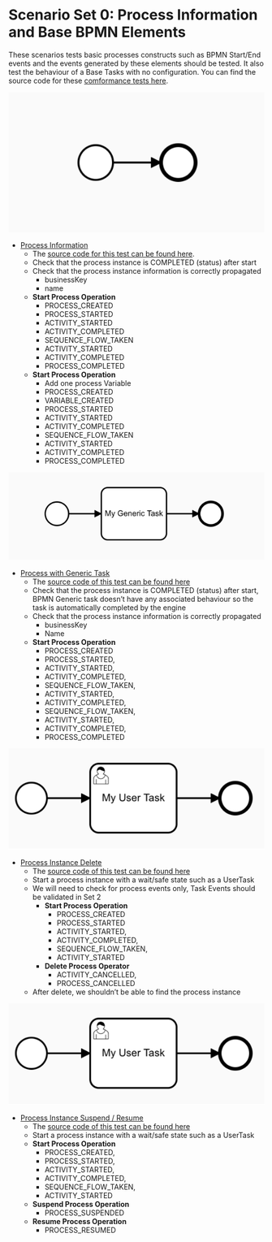 
# Scenario Set 0: Process Information and Base BPMN Elements

These scenarios tests basic processes constructs such as BPMN Start/End events and the events generated by these elements should be tested. It also test the behaviour of a Base Tasks with no configuration. 
You can find the source code for these [comformance tests here](https://github.com/Activiti/Activiti/tree/develop/activiti-spring-conformance-tests/activiti-spring-conformance-set0).


![](../.gitbook/assets/set-0-start-end-events.png)
- [Process Information](https://github.com/salaboy/bpmn-scenarios/blob/master/processes/Process%20Information.bpmn20.xml) 
  - The [source code for this test can be found here](https://github.com/Activiti/Activiti/blob/develop/activiti-spring-conformance-tests/activiti-spring-conformance-set0/src/test/java/org/activiti/spring/conformance/set0/ConformanceBasicProcessInformationTest.java).
  - Check that the process instance is COMPLETED (status) after start
  - Check that the process instance information is correctly propagated
    - businessKey
    - name
  - **Start Process Operation**
    - PROCESS_CREATED
    - PROCESS_STARTED
    - ACTIVITY_STARTED
    - ACTIVITY_COMPLETED
    - SEQUENCE_FLOW_TAKEN
    - ACTIVITY_STARTED
    - ACTIVITY_COMPLETED
    - PROCESS_COMPLETED
  - **Start Process Operation**
    - Add one process Variable
    - PROCESS_CREATED
    - VARIABLE_CREATED
    - PROCESS_STARTED
    - ACTIVITY_STARTED
    - ACTIVITY_COMPLETED
    - SEQUENCE_FLOW_TAKEN
    - ACTIVITY_STARTED
    - ACTIVITY_COMPLETED
    - PROCESS_COMPLETED

![](../.gitbook/assets/set-0-base-task.png)
- [Process with Generic Task](https://github.com/salaboy/bpmn-scenarios/blob/master/processes/Process%20with%20Generic%20%20BPMN%20Task.bpmn20.xml) 
  - The [source code of this test can be found here](https://github.com/Activiti/Activiti/blob/develop/activiti-spring-conformance-tests/activiti-spring-conformance-set0/src/test/java/org/activiti/spring/conformance/set0/ConformanceBasicGenericTaskTest.java)
  - Check that the process instance is COMPLETED (status) after start, BPMN Generic task doesn’t have any associated behaviour so the task is automatically completed by the engine
  - Check that the process instance information is correctly propagated
    - businessKey
    - Name
  - **Start Process Operation**
    - PROCESS_CREATED
    - PROCESS_STARTED,
    - ACTIVITY_STARTED,
    - ACTIVITY_COMPLETED,
    - SEQUENCE_FLOW_TAKEN,
    - ACTIVITY_STARTED,
    - ACTIVITY_COMPLETED,
    - SEQUENCE_FLOW_TAKEN,
    - ACTIVITY_STARTED,
    - ACTIVITY_COMPLETED,
    - PROCESS_COMPLETED

![](../.gitbook/assets/set-0-wait-state.png)
- [Process Instance Delete](https://github.com/salaboy/bpmn-scenarios/blob/master/processes/UserTask%20with%20no%20User%20or%20Group%20Assignment.bpmn20.xml)
  - The [source code of this test can be found here](https://github.com/Activiti/Activiti/blob/develop/activiti-spring-conformance-tests/activiti-spring-conformance-set0/src/test/java/org/activiti/spring/conformance/set0/ProcessInstanceOperationsTest.java)
  - Start a process instance with a wait/safe state such as a UserTask
  - We will need to check for process events only, Task Events should be validated in Set 2
    - **Start Process Operation**
      - PROCESS_CREATED
      - PROCESS_STARTED
      - ACTIVITY_STARTED,
      - ACTIVITY_COMPLETED,
      - SEQUENCE_FLOW_TAKEN,
      - ACTIVITY_STARTED
    - **Delete Process Operator**
      - ACTIVITY_CANCELLED,
      - PROCESS_CANCELLED
  - After delete, we shouldn’t be able to find the process instance

![](../.gitbook/assets/set-0-wait-state.png)
- [Process Instance Suspend / Resume](https://github.com/salaboy/bpmn-scenarios/blob/master/processes/UserTask%20with%20no%20User%20or%20Group%20Assignment.bpmn20.xml) 
  - The [source code of this test can be found here](https://github.com/Activiti/Activiti/blob/develop/activiti-spring-conformance-tests/activiti-spring-conformance-set0/src/test/java/org/activiti/spring/conformance/set0/ProcessInstanceOperationsTest.java)
  - Start a process instance with a wait/safe state such as a UserTask
  - **Start Process Operation**
    - PROCESS_CREATED,
    - PROCESS_STARTED,
    - ACTIVITY_STARTED,
    - ACTIVITY_COMPLETED,
    - SEQUENCE_FLOW_TAKEN,
    - ACTIVITY_STARTED
  - **Suspend Process Operation**    
    - PROCESS_SUSPENDED
  - **Resume Process Operation**
    - PROCESS_RESUMED
